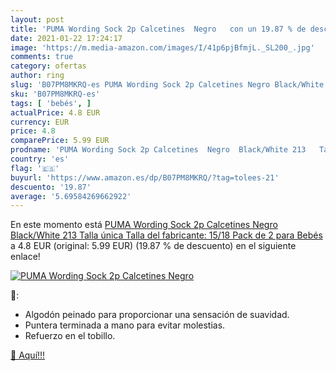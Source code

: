 ```yaml
---
layout: post
title: 'PUMA Wording Sock 2p Calcetines  Negro   con un 19.87 % de descuento'
date: 2021-01-22 17:24:17
image: 'https://m.media-amazon.com/images/I/41p6pjBfmjL._SL200_.jpg'
comments: true
category: ofertas
author: ring
slug: 'B07PM8MKRQ-es PUMA Wording Sock 2p Calcetines Negro Black/White 213...'
sku: 'B07PM8MKRQ-es'
tags: [ 'bebés', ]
actualPrice: 4.8 EUR
currency: EUR
price: 4.8
comparePrice: 5.99 EUR
prodname: 'PUMA Wording Sock 2p Calcetines  Negro  Black/White 213   Talla única  Talla del fabricante: 15/18   Pack de 2  para Bebés'
country: 'es'
flag: '🇪🇸'
buyurl: 'https://www.amazon.es/dp/B07PM8MKRQ/?tag=tolees-21'
descuento: '19.87'
average: '5.69584269662922'
---
```


En este momento está [PUMA Wording Sock 2p Calcetines  Negro  Black/White 213   Talla única  Talla del fabricante: 15/18   Pack de 2  para Bebés](https://www.amazon.es/dp/B07PM8MKRQ/?tag=tolees-21) a 4.8 EUR (original: 5.99 EUR) (19.87 %  de descuento) en el siguiente enlace!

[![PUMA Wording Sock 2p Calcetines  Negro  ](https://m.media-amazon.com/images/I/41p6pjBfmjL._SL200_.jpg)](https://www.amazon.es/dp/B07PM8MKRQ/?tag=tolees-21)

🔎:

- Algodón peinado para proporcionar una sensación de suavidad.
- Puntera terminada a mano para evitar molestias.
- Refuerzo en el tobillo.

[🛒 Aquí!!!](https://www.amazon.es/dp/B07PM8MKRQ/?tag=tolees-21)
